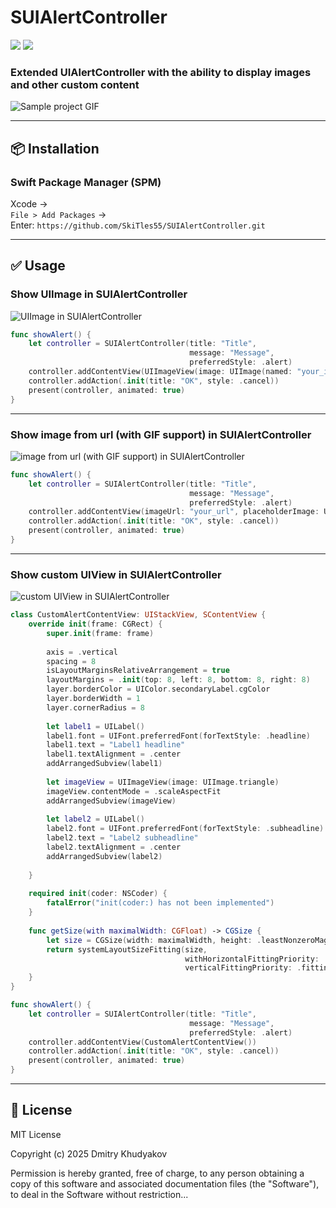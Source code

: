 # SUIAlertController
[![](https://img.shields.io/endpoint?url=https%3A%2F%2Fswiftpackageindex.com%2Fapi%2Fpackages%2FSkiTles55%2FSUIAlertController%2Fbadge%3Ftype%3Dswift-versions)](https://swiftpackageindex.com/SkiTles55/SUIAlertController)
[![](https://img.shields.io/endpoint?url=https%3A%2F%2Fswiftpackageindex.com%2Fapi%2Fpackages%2FSkiTles55%2FSUIAlertController%2Fbadge%3Ftype%3Dplatforms)](https://swiftpackageindex.com/SkiTles55/SUIAlertController)
### Extended UIAlertController with the ability to display images and other custom content

![Sample project GIF](/screenshots/sample.gif)

---

## 📦 Installation

### Swift Package Manager (SPM)

Xcode →  
`File > Add Packages` →  
Enter: `https://github.com/SkiTles55/SUIAlertController.git`

---

## ✅ Usage

### Show UIImage in SUIAlertController
![UIImage in SUIAlertController](/screenshots/uiimage_in_alert.png?raw=true)
```swift
func showAlert() {
    let controller = SUIAlertController(title: "Title",
                                        message: "Message",
                                        preferredStyle: .alert)
    controller.addContentView(UIImageView(image: UIImage(named: "your_image")))
    controller.addAction(.init(title: "OK", style: .cancel))
    present(controller, animated: true)
}
```

---

### Show image from url (with GIF support) in SUIAlertController
![image from url (with GIF support) in SUIAlertController](/screenshots/network_image_in_alert.png?raw=true)
```swift
func showAlert() {
    let controller = SUIAlertController(title: "Title",
                                        message: "Message",
                                        preferredStyle: .alert)
    controller.addContentView(imageUrl: "your_url", placeholderImage: UIImage(named: "image_if_loading_failed"))
    controller.addAction(.init(title: "OK", style: .cancel))
    present(controller, animated: true)
}
```

---

### Show custom UIView in SUIAlertController
![custom UIView in SUIAlertController](/screenshots/custom_view_in_alert.png?raw=true)
```swift
class CustomAlertContentView: UIStackView, SContentView {
    override init(frame: CGRect) {
        super.init(frame: frame)
        
        axis = .vertical
        spacing = 8
        isLayoutMarginsRelativeArrangement = true
        layoutMargins = .init(top: 8, left: 8, bottom: 8, right: 8)
        layer.borderColor = UIColor.secondaryLabel.cgColor
        layer.borderWidth = 1
        layer.cornerRadius = 8
        
        let label1 = UILabel()
        label1.font = UIFont.preferredFont(forTextStyle: .headline)
        label1.text = "Label1 headline"
        label1.textAlignment = .center
        addArrangedSubview(label1)
        
        let imageView = UIImageView(image: UIImage.triangle)
        imageView.contentMode = .scaleAspectFit
        addArrangedSubview(imageView)
        
        let label2 = UILabel()
        label2.font = UIFont.preferredFont(forTextStyle: .subheadline)
        label2.text = "Label2 subheadline"
        label2.textAlignment = .center
        addArrangedSubview(label2)
        
    }
    
    required init(coder: NSCoder) {
        fatalError("init(coder:) has not been implemented")
    }
    
    func getSize(with maximalWidth: CGFloat) -> CGSize {
        let size = CGSize(width: maximalWidth, height: .leastNonzeroMagnitude)
        return systemLayoutSizeFitting(size,
                                       withHorizontalFittingPriority: .required,
                                       verticalFittingPriority: .fittingSizeLevel)
    }
}
```
```swift
func showAlert() {
    let controller = SUIAlertController(title: "Title",
                                        message: "Message",
                                        preferredStyle: .alert)
    controller.addContentView(CustomAlertContentView())
    controller.addAction(.init(title: "OK", style: .cancel))
    present(controller, animated: true)
}
```
---

## 📄 License

MIT License

Copyright (c) 2025 Dmitry Khudyakov

Permission is hereby granted, free of charge, to any person obtaining a copy
of this software and associated documentation files (the "Software"), to deal
in the Software without restriction...
